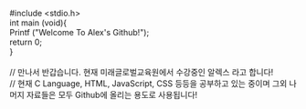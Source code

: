 #include <stdio.h> <br/>
int main (void){ <br/>
  Printf ("Welcome To Alex's Github!"); <br/>
  return 0; <br/>
} <br/>
 <br/>
// 만나서 반갑습니다. 현재 미래글로벌교육원에서 수강중인 알렉스 라고 합니다! <br/>
// 현재 C Language, HTML, JavaScript, CSS 등등을 공부하고 있는 중이며 그외 나머지 자료들은 모두 Github에 올리는 용도로 사용됩니다! <br/>
